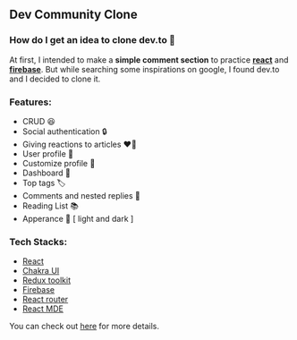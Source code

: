 ## Dev Community Clone

### How do I get an idea to clone dev.to 🤔

At first, I intended to make a **simple comment section** to practice **[react](https://reactjs.org/)** and **[firebase](https://firebase.google.com/)**. But while searching some inspirations on google, I found dev.to and I decided to clone it. 


### Features: 

- CRUD 😆
- Social authentication 🔒
- Giving reactions to articles ❤️‍🔥
- User profile 👻
- Customize profile 🫣
- Dashboard 🫠
- Top tags 🏷
- Comments and nested replies 💬
- Reading List 📚
- Apperance 🎨 [ light and dark ]


### Tech Stacks: 

- [React](https://reactjs.org/)
- [Chakra UI](https://chakra-ui.com/) 
- [Redux toolkit](https://redux-toolkit.js.org/) 
- [Firebase](https://firebase.google.com/) 
- [React router](https://reactrouter.com/en/main) 
- [React MDE](https://www.npmjs.com/package/react-mde) 

You can check out [here](https://dev-community-clone.vercel.app/zwel/I-cloned-dev.to-with-react,-firebase-and-more..._1uilShxfoXHsV0PUSppT) for more details.

